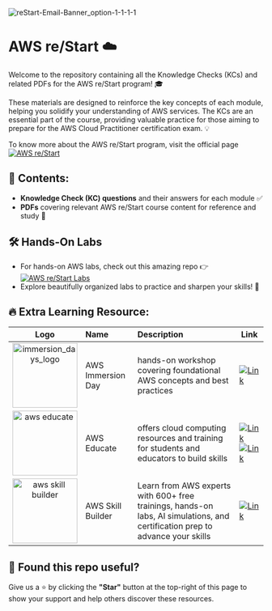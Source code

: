 ![reStart-Email-Banner_option-1-1-1-1](https://github.com/user-attachments/assets/7af63e79-f383-4795-b097-575237691ff4)

# AWS re/Start ☁️ 

Welcome to the repository containing all the Knowledge Checks (KCs) and related PDFs for the AWS re/Start program! 🎓 

These materials are designed to reinforce the key concepts of each module, helping you solidify your understanding of AWS services. 
The KCs are an essential part of the course, providing valuable practice for those aiming to prepare for the AWS Cloud Practitioner certification exam. 💡

To know more about the AWS re/Start program, visit the official page <br>
[![AWS re/Start](https://img.shields.io/badge/AWS_re%2FStart-000?style=for-the-badge&logo=amazonwebservices&logoColor=000&color=ff9900)](https://aws.amazon.com/training/restart/)


## 📂 Contents:
- **Knowledge Check (KC) questions** and their answers for each module ✅
- **PDFs** covering relevant AWS re/Start course content for reference and study 📄

## 🛠️ Hands-On Labs  
- For hands-on AWS labs, check out this amazing repo 👉 [![AWS re/Start Labs](https://img.shields.io/badge/AWS_re%2FStart_Labs-000?style=for-the-badge&logo=amazonwebservices&logoColor=000&color=ff9900)](https://github.com/cbecerrae/aws-restart-labs)  
- Explore beautifully organized labs to practice and sharpen your skills! 🚀


## 🔥 Extra Learning Resource:  


| Logo        | Name                                           | Description   | Link   |
| :----------: | :-------------------------------------------------------------------------------------- | :------------------------------------------------------------------------ | ---- |
| <img src="https://github.com/user-attachments/assets/1392b56a-4808-447e-9e34-8fb87ff20522" alt="immersion_days_logo" width="128" height="128">  | AWS Immersion Day | hands-on workshop covering foundational AWS concepts and best practices | [![Link](https://img.shields.io/badge/Link-000?style=for-the-badge&logo=amazonwebservices&logoColor=000&color=ff9900)](https://catalog.workshops.aws/general-immersionday/en-US/)     |
| <img src="https://github.com/user-attachments/assets/716b9d82-0363-4e7a-ab07-61aa94ed0165" alt="aws educate" width="128" height="128">             | AWS Educate | offers cloud computing resources and training for students and educators to build skills                                                               | [![Link](https://img.shields.io/badge/Link-000?style=for-the-badge&logo=amazonwebservices&logoColor=000&color=ff9900)](https://aws.amazon.com/education/awseducate/) [![Link](https://img.shields.io/badge/Solution-000?style=for-the-badge&logo=amazonwebservices&logoColor=000&color=#238636)](https://github.com/debabrata2050/AWS-reStart/blob/main/AWS%20Educate/readme.md)     |
| <img src="https://github.com/user-attachments/assets/958d1b32-ca33-4d0b-8ad2-8807d7875ee1" alt="aws skill builder" width="128" height="128">             | AWS Skill Builder | Learn from AWS experts with 600+ free trainings, hands-on labs, AI simulations, and certification prep to advance your skills  | [![Link](https://img.shields.io/badge/Link-000?style=for-the-badge&logo=amazonwebservices&logoColor=000&color=ff9900)](https://skillbuilder.aws/)    |


## 🌟 Found this repo useful?
Give us a ⭐ by clicking the **"Star"** button at the top-right of this page to show your support and help others discover these resources.
